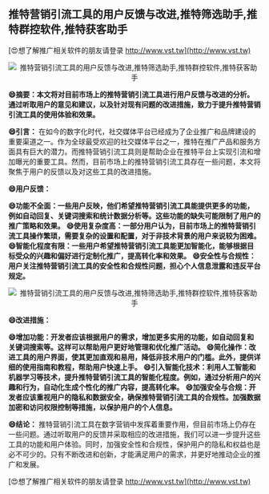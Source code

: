 ## **推特营销引流工具的用户反馈与改进,推特筛选助手,推特群控软件,推特获客助手**

[😍想了解推广相关软件的朋友请登录 http://www.vst.tw](http://www.vst.tw)

 <center><img src="https://vst.tw/MP4/tuiguang/png/2.png" alt="推特营销引流工具的用户反馈与改进,推特筛选助手,推特群控软件,推特获客助手"></center>

**😄摘要：本文将对目前市场上的推特营销引流工具进行用户反馈与改进的分析。通过听取用户的意见和建议，以及针对现有问题的改进措施，致力于提升推特营销引流工具的使用体验和效果。**

**😄引言：**
在如今的数字化时代，社交媒体平台已经成为了企业推广和品牌建设的重要渠道之一。作为全球最受欢迎的社交媒体平台之一，推特在推广产品和服务方面具有巨大的潜力。而推特营销引流工具则是帮助企业在推特平台上实现引流和增加曝光的重要工具。然而，目前市场上的推特营销引流工具存在一些问题，本文将聚焦于用户的反馈以及对这些工具的改进措施。

**😄用户反馈：**

**😄功能不全面：一些用户反映，他们希望推特营销引流工具能提供更多的功能，例如自动回复、关键词搜索和统计数据分析等。这些功能的缺失可能限制了用户的推广策略和效果。**
**😄使用复杂度高：一部分用户认为，目前市场上的推特营销引流工具操作繁琐，需要复杂的设置和配置，对于非技术背景的用户来说较为困难。**
**😄智能化程度有限：一些用户希望推特营销引流工具能更加智能化，能够根据目标受众的兴趣和偏好进行定制化推广，提高转化率和效果。**
**😄安全性与合规性：用户关注推特营销引流工具的安全性和合规性问题，担心个人信息泄露和违反平台规定。**

 <center><img src="https://vst.tw/MP4/tuiguang/png/6.png" alt="推特营销引流工具的用户反馈与改进,推特筛选助手,推特群控软件,推特获客助手"></center>

**😄改进措施：**

**😄增加功能：开发者应该根据用户的需求，增加更多实用的功能，如自动回复和关键词搜索等。这样可以帮助用户更好地管理和优化推广活动。**
**😄简化操作：改进工具的用户界面，使其更加直观和易用，降低非技术用户的门槛。此外，提供详细的使用指南和教程，帮助用户快速上手。**
**😄引入智能化技术：利用人工智能和机器学习等技术，提升推特营销引流工具的智能化程度。例如，通过分析用户的兴趣和行为，自动化生成个性化的推广内容，提高转化率。**
**😄加强安全与合规：开发者应该重视用户的隐私和数据安全，确保推特营销引流工具的合规性。加强数据加密和访问权限控制等措施，以保护用户的个人信息。**

**😄结论：**
推特营销引流工具在数字营销中发挥着重要作用，但目前市场上仍存在一些问题。通过听取用户的反馈并采取相应的改进措施，我们可以进一步提升这些工具的功能和用户体验。同时，加强安全性和合规性，保护用户的隐私和权益也是必不可少的。只有不断改进和创新，才能满足用户的需求，并更好地推动企业的推广和发展。

[😍想了解推广相关软件的朋友请登录 http://www.vst.tw](http://www.vst.tw)



